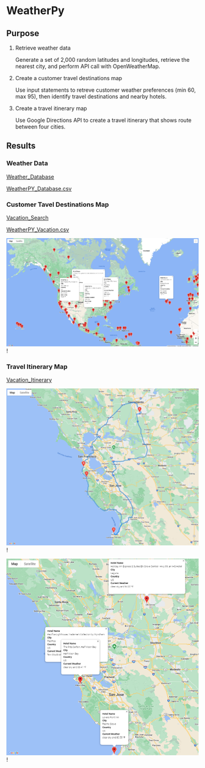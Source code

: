 # WeatherPy

## Purpose
1. Retrieve weather data

   Generate a set of 2,000 random latitudes and longitudes, retrieve the nearest city, and perform API call with OpenWeatherMap.

2. Create a customer travel destinations map

   Use input statements to retreve customer weather preferences (min 60, max 95), then identify travel destinations and nearby hotels.

3. Create a travel itinerary map

   Use Google Directions API to create a travel itinerary that shows route between four cities.

## Results
### Weather Data
[Weather_Database](https://github.com/nkinsler/WeatherPy/blob/main/Weather_Database/Weather_Database.ipynb)

[WeatherPY_Database.csv](https://github.com/nkinsler/WeatherPy/blob/main/Weather_Database/WeatherPY_Database.csv)

### Customer Tavel Destinations Map
[Vacation_Search](https://github.com/nkinsler/WeatherPy/blob/main/Vacation_Search/Vacation_Search.ipynb)

[WeatherPY_Vacation.csv](https://github.com/nkinsler/WeatherPy/blob/main/Vacation_Search/WeatherPy_vacation.csv)

![WeatherPY_vacation_map.png](https://github.com/nkinsler/WeatherPy/blob/main/Vacation_Search/WeatherPy_vacation_map.png)!

### Travel Itinerary Map
[Vacation_Itinerary](https://github.com/nkinsler/WeatherPy/blob/main/Vacation_Itinerary/Vacation_Itinerary.ipynb)

![WeatherPY_travel_map.png](https://github.com/nkinsler/WeatherPy/blob/main/Vacation_Itinerary/WeatherPy_travel_map.png)!

![WeatherPY_travel_map_markers.png](https://github.com/nkinsler/WeatherPy/blob/main/Vacation_Itinerary/WeatherPy_travel_map_markers.png)!
